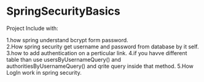 # SpringSecurityBasics

Project Include with:

1.how spring understand bcrypt form password.  
2.How spring security get username and password from database by it self. 
3.how to add authentication on a perticular link. 
4.if you havve different table than use usersByUsernameQuery() and authoritiesByUsernameQuery() and qrite query inside that method. 
5.How LogIn work in spring security.
